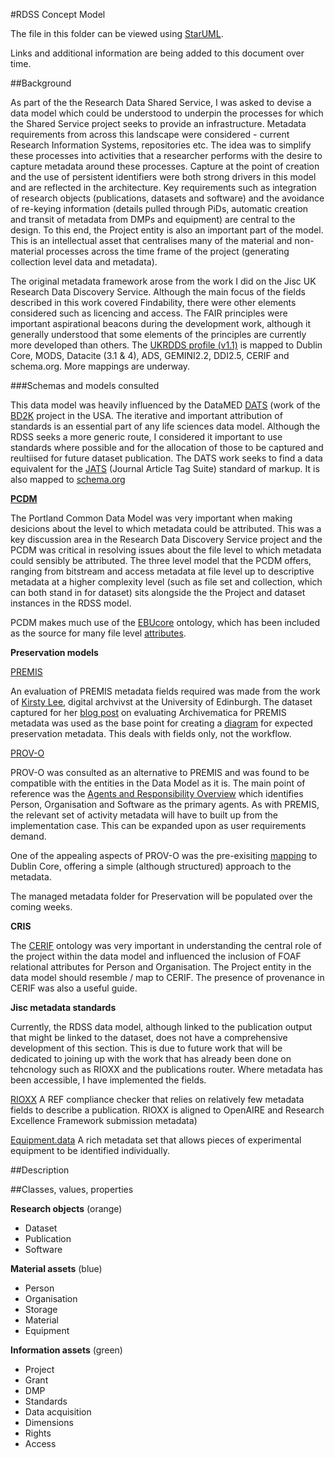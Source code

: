 
#RDSS Concept Model

The file in this folder can be viewed using [StarUML](http://staruml.io/).

Links and additional information are being added to this document over time. 

##Background

As part of the the Research Data Shared Service, I was asked to devise a data model which could be understood to underpin the processes for which the Shared Service project seeks to provide an infrastructure. Metadata requirements from across this landscape were considered - current Research Information Systems, repositories etc. The idea was to simplify these processes into activities that a researcher performs with the desire to capture metadata around these processes. Capture at the point of creation and the use of persistent identifiers were both strong drivers in this model and are reflected in the architecture. Key requirements such as integration of research objects (publications, datasets and software) and the avoidance of re-keying information (details pulled through PiDs, automatic creation and transit of metadata from DMPs and equipment) are central to the design. To this end, the Project entity is also an important part of the model. This is an intellectual asset that centralises many of the material and non-material processes across the time frame of the project (generating collection level data and metadata).

The original metadata framework arose from the work I did on the Jisc UK Research Data Discovery Service. Although the main focus of the fields described in this work covered Findability, there were other elements considered such as licencing and access. The FAIR principles were important aspirational beacons during the development work, although it generally understood that some elements of the principles are currently more developed than others. The [UKRDDS profile (v1.1)](https://docs.google.com/document/d/1lGQoj8ji8xSGZlTWU1VzK8XyIczu5MDVnwxfJATIbd8/edit?usp=sharing) is mapped to Dublin Core, MODS, Datacite (3.1 & 4), ADS, GEMINI2.2, DDI2.5, CERIF and schema.org. More mappings are underway.

###Schemas and models consulted

This data model was heavily influenced by the DataMED [DATS](https://docs.google.com/document/d/1hVcYRleE6-dFfn7qbF9Bv1Ohs1kTF6a8OwWUvoZlDto/edit#) (work of the [BD2K](https://datascience.nih.gov/bd2k) project in the USA.
The iterative and important attribution of standards is an essential part of any life sciences data model. Although the RDSS seeks a more generic route, I considered it important to use standards where possible and for the allocation of those to be captured and reultiised for future dataset publication. The DATS work seeks to find a data equivalent for the [JATS](http://www.niso.org/apps/group_public/download.php/15933/z39_96-2015.pdf) (Journal Article Tag Suite) standard of markup. It is also mapped to [schema.org](http://schema.org/) 

**[PCDM](https://github.com/duraspace/pcdm/wiki)**

The Portland Common Data Model was very important when making desicions about the level to which metadata could be attributed. This was a key discussion area in the Research Data Discovery Service project and the PCDM was critical in resolving issues about the file level to which metadata could sensibly be attributed. The three level model that the PCDM offers, ranging from bitstream and access metadata at file level up to descriptive metadata at a higher complexity level (such as file set and collection, which can both stand in for dataset) sits alongside the the Project and dataset instances in the RDSS model.

PCDM makes much use of the [EBUcore](https://tech.ebu.ch/MetadataEbuCore) ontology, which has been included as the source for many file level [attributes](https://github.com/JiscRDSS/Metadata/blob/master/properties/File/file.md).

**Preservation models** 

[PREMIS](http://www.loc.gov/standards/premis/v3/)

An evaluation of PREMIS metadata fields required was made from the work of [Kirsty Lee](https://twitter.com/thebitgardener), digital archvivst at the University of Edinburgh. The dataset captured for her [blog post](http://libraryblogs.is.ed.ac.uk/bitsandpieces/2016/01/13/archivematica-youre-the-one-that-i-want/) on evaluating Archivematica for PREMIS metadata was used as the base point for creating a [diagram](https://github.com/jiscresearch/sharedService/blob/master/metadata/Preservation%20data%20model%20image.png) for expected preservation metadata. This deals with fields only, not the workflow.

[PROV-O](https://www.w3.org/TR/2013/REC-prov-dm-20130430/)

PROV-O was consulted as an alternative to PREMIS and was found to be compatible with the entities in the Data Model as it is. The main point of reference was the [Agents and Responsibility Overview](https://www.w3.org/TR/2013/REC-prov-dm-20130430/#figure-component3) which identifies Person, Organisation and Software as the primary agents. As with PREMIS, the relevant set of activity metadata will have to built up from the implementation case. This can be expanded upon as user requirements demand.

One of the appealing aspects of PROV-O was the pre-exisiting [mapping](https://www.w3.org/TR/2013/NOTE-prov-dc-20130430/#list_of_direct_terms_props) to Dublin Core, offering a simple (although structured) approach to the metadata.

The managed metadata folder for Preservation will be populated over the coming weeks. 

**CRIS**

The [CERIF](http://www.eurocris.org/ontologies/cerif/1.3/#) ontology was very important in understanding the central role of the project within the data model and influenced the inclusion of FOAF relational attributes for Person and Organisation. The Project entity in the data model should resemble / map to CERIF. The presence of provenance in CERIF was also a useful guide.  

**Jisc metadata standards**

Currently, the RDSS data model, although linked to the publication output that might be linked to the dataset, does not have a comprehensive development of this section. This is due to future work that will be dedicated to joining up with the work that has already been done on tehcnology such as RIOXX and the publications router. Where metadata has been accessible, I have implemented the fields.

[RIOXX](http://www.rioxx.net/profiles/v2-0-final/)
A REF compliance checker that relies on relatively few metadata fields to describe a publication. RIOXX is aligned to OpenAIRE and Research Excellence Framework submission metadata)

[Equipment.data](http://equipment.data.ac.uk/uniquip)
A rich metadata set that allows pieces of experimental equipment to be identified individually.

##Description

##Classes, values, properties 

**Research objects** (orange)

- Dataset
- Publication
- Software

**Material assets** (blue)

- Person
- Organisation
- Storage
- Material
- Equipment

**Information assets** (green)

- Project 
- Grant
- DMP
- Standards
- Data acquisition
- Dimensions
- Rights
- Access
